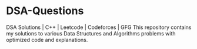 # DSA-Questions
DSA Solutions | C++ | Leetcode | Codeforces | GFG  This repository contains my solutions to various Data Structures and Algorithms problems with optimized code and explanations.
